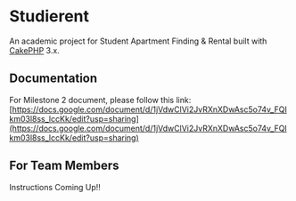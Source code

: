 # Studierent


An academic project for Student Apartment Finding & Rental built with [CakePHP](http://cakephp.org) 3.x.


## Documentation

For Milestone 2 document, please follow this link:
[https://docs.google.com/document/d/1jVdwClVi2JvRXnXDwAsc5o74v_FQIkm03l8ss_lccKk/edit?usp=sharing](https://docs.google.com/document/d/1jVdwClVi2JvRXnXDwAsc5o74v_FQIkm03l8ss_lccKk/edit?usp=sharing)



## For Team Members

Instructions Coming Up!!
